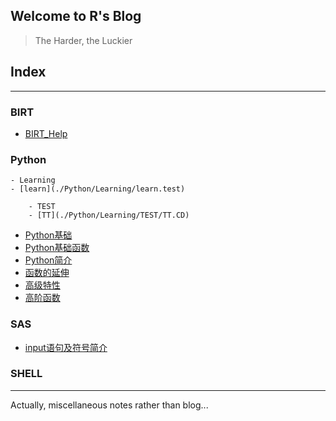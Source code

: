 ## Welcome to R's Blog 
> The Harder, the Luckier

## Index

---

### BIRT
- [BIRT_Help](./BIRT/BIRT_Help.md)

### Python

	- Learning
	- [learn](./Python/Learning/learn.test)

		- TEST
		- [TT](./Python/Learning/TEST/TT.CD)
- [Python基础](./Python/Python基础.md)
- [Python基础函数](./Python/Python基础函数.md)
- [Python简介](./Python/Python简介.md)
- [函数的延伸](./Python/函数的延伸.md)
- [高级特性](./Python/高级特性.md)
- [高阶函数](./Python/高阶函数.md)

### SAS
- [input语句及符号简介](./SAS/input语句及符号简介.md)

### SHELL

---
Actually, miscellaneous notes rather than blog...
